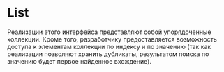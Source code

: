 # List


Реализации этого интерфейса представляют собой упорядоченные коллекции. Кроме того, 
разработчику предоставляется возможность доступа к элементам коллекции по индексу и 
по значению (так как реализации позволяют хранить дубликаты, результатом поиска по 
значению будет первое найденное вхождение).
